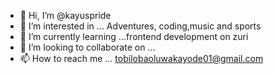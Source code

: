 - 👋 Hi, I’m @kayuspride
- 👀 I’m interested in ... Adventures, coding,music and sports
- 🌱 I’m currently learning ...frontend development on zuri
- 💞️ I’m looking to collaborate on ...
- 📫 How to reach me ...
tobilobaoluwakayode01@gmail.com
<!---
kayuspride/kayuspride is a ✨ special ✨ repository because its `README.md` (this file) appears on your GitHub profile.
You can click the Preview link to take a look at your changes.
--->
